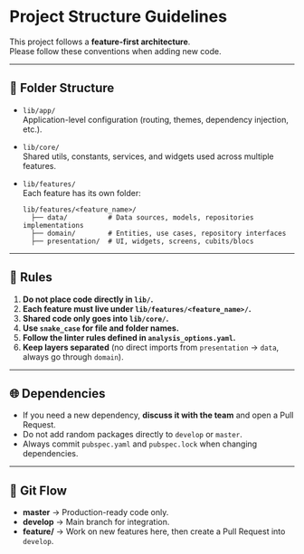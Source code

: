 # Project Structure Guidelines

This project follows a **feature-first architecture**.  
Please follow these conventions when adding new code.

---

## 📂 Folder Structure

- `lib/app/`  
  Application-level configuration (routing, themes, dependency injection, etc.).

- `lib/core/`  
  Shared utils, constants, services, and widgets used across multiple features.

- `lib/features/`  
  Each feature has its own folder:
  ```
  lib/features/<feature_name>/
    ├── data/          # Data sources, models, repositories implementations
    ├── domain/        # Entities, use cases, repository interfaces
    ├── presentation/  # UI, widgets, screens, cubits/blocs
  ```

---

## 📝 Rules

1. **Do not place code directly in `lib/`.**
2. **Each feature must live under `lib/features/<feature_name>/`.**
3. **Shared code only goes into `lib/core/`.**
4. **Use `snake_case` for file and folder names.**
5. **Follow the linter rules defined in `analysis_options.yaml`.**
6. **Keep layers separated** (no direct imports from `presentation` → `data`, always go through `domain`).

---

## 🌐 Dependencies

- If you need a new dependency, **discuss it with the team** and open a Pull Request.  
- Do not add random packages directly to `develop` or `master`.  
- Always commit `pubspec.yaml` and `pubspec.lock` when changing dependencies.

---

## 🔄 Git Flow

- **master** → Production-ready code only.  
- **develop** → Main branch for integration.  
- **feature/<name>** → Work on new features here, then create a Pull Request into `develop`.  
